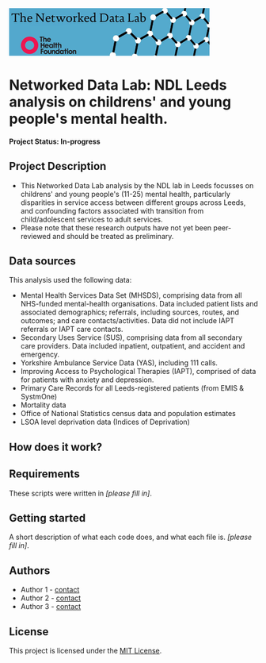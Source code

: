 <img src="ndlbanner.png" width="405" height="96">

# Networked Data Lab: NDL Leeds analysis on childrens' and young people's mental health.

#### Project Status: In-progress

## Project Description

- This Networked Data Lab analysis by the NDL lab in Leeds focusses on childrens' and young people's (11-25) mental health, particularly disparities in service access between different groups across Leeds, and confounding factors associated with transition from child/adolescent services to adult services.
- Please note that these research outputs have not yet been peer-reviewed and should be treated as preliminary.

## Data sources

This analysis used the following data:

- Mental Health Services Data Set (MHSDS), comprising data from all NHS-funded mental-health organisations.
Data included patient lists and associated demographics; referrals, including sources,
routes, and outcomes; and care contacts/activities. Data did not include IAPT referrals or IAPT care
contacts.
- Secondary Uses Service (SUS), comprising data from all secondary care providers. Data included
inpatient, outpatient, and accident and emergency.
- Yorkshire Ambulance Service Data (YAS), including 111 calls.
- Improving Access to Psychological Therapies (IAPT), comprised of data for patients with anxiety and
depression.
- Primary Care Records for all Leeds-registered patients (from EMIS & SystmOne)
- Mortality data
- Office of National Statistics census data and population estimates
- LSOA level deprivation data (Indices of Deprivation)

## How does it work?

## Requirements

These scripts were written in *[please fill in]*.

## Getting started

A short description of what each code does, and what each file is. *[please fill in]*.

## Authors

- Author 1 - [contact](name@domain.ac.uk)
- Author 2 - [contact](name@domain.ac.uk)
- Author 3 - [contact](name@domain.ac.uk)

## License

This project is licensed under the [MIT License](https://opensource.org/licenses/MIT).
